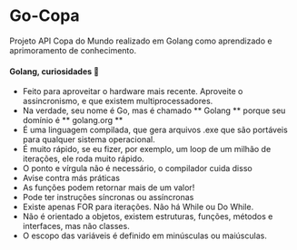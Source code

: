 ﻿# Go-Copa
Projeto API Copa do Mundo realizado em Golang como aprendizado e aprimoramento de conhecimento.

#### Golang, curiosidades 👀️

* Feito para aproveitar o hardware mais recente. Aproveite o assincronismo, e que existem multiprocessadores.
* Na verdade, seu nome é Go, mas é chamado ** Golang ** porque seu domínio é ** golang.org **
* É uma linguagem compilada, que gera arquivos .exe que são portáveis ​​para qualquer sistema operacional.
* É muito rápido, se eu fizer, por exemplo, um loop de um milhão de iterações, ele roda muito rápido.
* O ponto e vírgula não é necessário, o compilador cuida disso
* Avise contra más práticas
* As funções podem retornar mais de um valor!
* Pode ter instruções síncronas ou assíncronas
* Existe apenas FOR para iterações. Não há While ou Do While.
* Não é orientado a objetos, existem estruturas, funções, métodos e interfaces, mas não classes.
* O escopo das variáveis ​​é definido em minúsculas ou maiúsculas.